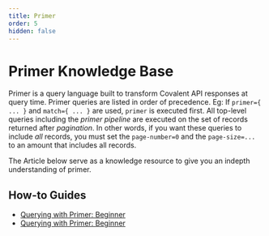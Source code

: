 ```yaml
---
title: Primer
order: 5
hidden: false
---
```


# Primer Knowledge Base

Primer is a query language built to transform Covalent API responses at query time. Primer queries are listed in order of precedence. Eg: If `primer={ ... }` and `match={ ... }` are used, `primer` is executed first. All top-level queries including the _primer pipeline_ are executed on the set of records returned after _pagination_. In other words, if you want these queries to include _all_ records, you must set the ```page-number=0``` and the ```page-size=...``` to an amount that includes all records.

The Article below serve as a knowledge resource to give you an indepth understanding of primer.
## How-to Guides

* [Querying with Primer: Beginner](/learn/querying-with-primer)
* [Querying with Primer: Beginner](/learn/querying-with-primer-inter)
<!-- * [Querying with Primer (Beginner)](/learn/querying-with-primer) -->
